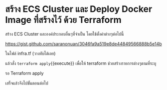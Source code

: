# สร้าง ECS Cluster และ Deploy Docker Image ที่สร้างไว้ ด้วย Terraform

สร้าง ECS Cluster และองค์ประกอบอื่นๆที่จำเป็น
โดยใช้ตั้งค่าต่างๆต่อไปนี้

https://gist.github.com/saranonuan/3046fa9a519e8de44849566888b5e14b

ในไฟล์ infra.tf (วางทับได้เลย)

แล้วสั่ง `terraform apply`{{execute}} เพื่อให้ terraform ช่วยสร้างรายการต่างๆตามที่ระบุ

รอ Terraform apply

เสร็จแล้วจึงไปขั้นตอนต่อไป
